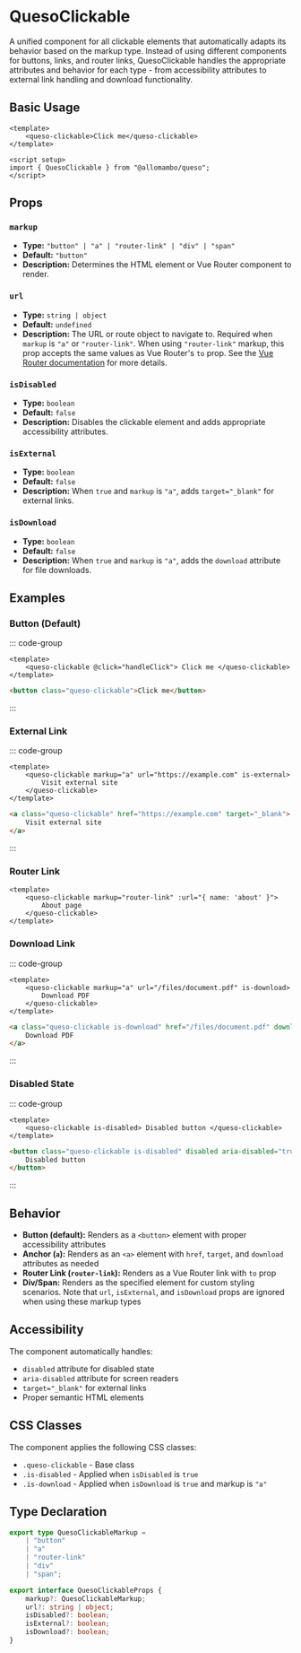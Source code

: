 # QuesoClickable

A unified component for all clickable elements that automatically adapts its behavior based on the markup type. Instead of using different components for buttons, links, and router links, QuesoClickable handles the appropriate attributes and behavior for each type - from accessibility attributes to external link handling and download functionality.

## Basic Usage

```vue
<template>
    <queso-clickable>Click me</queso-clickable>
</template>

<script setup>
import { QuesoClickable } from "@allomambo/queso";
</script>
```

## Props

### `markup`

-   **Type:** `"button" | "a" | "router-link" | "div" | "span"`
-   **Default:** `"button"`
-   **Description:** Determines the HTML element or Vue Router component to render.

### `url`

-   **Type:** `string | object`
-   **Default:** `undefined`
-   **Description:** The URL or route object to navigate to. Required when `markup` is `"a"` or `"router-link"`. When using `"router-link"` markup, this prop accepts the same values as Vue Router's `to` prop. See the [Vue Router documentation](https://router.vuejs.org/api/interfaces/UseLinkOptions.html) for more details.

### `isDisabled`

-   **Type:** `boolean`
-   **Default:** `false`
-   **Description:** Disables the clickable element and adds appropriate accessibility attributes.

### `isExternal`

-   **Type:** `boolean`
-   **Default:** `false`
-   **Description:** When `true` and `markup` is `"a"`, adds `target="_blank"` for external links.

### `isDownload`

-   **Type:** `boolean`
-   **Default:** `false`
-   **Description:** When `true` and `markup` is `"a"`, adds the `download` attribute for file downloads.

## Examples

### Button (Default)

::: code-group

```vue [Vue Template]
<template>
    <queso-clickable @click="handleClick"> Click me </queso-clickable>
</template>
```

```html [Rendered HTML]
<button class="queso-clickable">Click me</button>
```

:::

### External Link

::: code-group

```vue [Vue Template]
<template>
    <queso-clickable markup="a" url="https://example.com" is-external>
        Visit external site
    </queso-clickable>
</template>
```

```html [Rendered HTML]
<a class="queso-clickable" href="https://example.com" target="_blank">
    Visit external site
</a>
```

:::

### Router Link

```vue
<template>
    <queso-clickable markup="router-link" :url="{ name: 'about' }">
        About page
    </queso-clickable>
</template>
```

### Download Link

::: code-group

```vue [Vue Template]
<template>
    <queso-clickable markup="a" url="/files/document.pdf" is-download>
        Download PDF
    </queso-clickable>
</template>
```

```html [Rendered HTML]
<a class="queso-clickable is-download" href="/files/document.pdf" download>
    Download PDF
</a>
```

:::

### Disabled State

::: code-group

```vue [Vue Template]
<template>
    <queso-clickable is-disabled> Disabled button </queso-clickable>
</template>
```

```html [Rendered HTML]
<button class="queso-clickable is-disabled" disabled aria-disabled="true">
    Disabled button
</button>
```

:::

## Behavior

-   **Button (default):** Renders as a `<button>` element with proper accessibility attributes
-   **Anchor (`a`):** Renders as an `<a>` element with `href`, `target`, and `download` attributes as needed
-   **Router Link (`router-link`):** Renders as a Vue Router link with `to` prop
-   **Div/Span:** Renders as the specified element for custom styling scenarios. Note that `url`, `isExternal`, and `isDownload` props are ignored when using these markup types

## Accessibility

The component automatically handles:

-   `disabled` attribute for disabled state
-   `aria-disabled` attribute for screen readers
-   `target="_blank"` for external links
-   Proper semantic HTML elements

## CSS Classes

The component applies the following CSS classes:

-   `.queso-clickable` - Base class
-   `.is-disabled` - Applied when `isDisabled` is `true`
-   `.is-download` - Applied when `isDownload` is `true` and markup is `"a"`

## Type Declaration

```ts
export type QuesoClickableMarkup =
    | "button"
    | "a"
    | "router-link"
    | "div"
    | "span";

export interface QuesoClickableProps {
    markup?: QuesoClickableMarkup;
    url?: string | object;
    isDisabled?: boolean;
    isExternal?: boolean;
    isDownload?: boolean;
}
```
